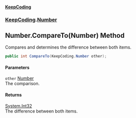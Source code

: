 #### [KeepCoding](index.md 'index')
### [KeepCoding](KeepCoding.md 'KeepCoding').[Number](Number.md 'KeepCoding.Number')
## Number.CompareTo(Number) Method
Compares and determines the difference between both items.  
```csharp
public int CompareTo(KeepCoding.Number other);
```
#### Parameters
<a name='KeepCoding.Number.CompareTo(KeepCoding.Number).other'></a>
`other` [Number](Number.md 'KeepCoding.Number')  
The comparison.
  
#### Returns
[System.Int32](https://docs.microsoft.com/en-us/dotnet/api/System.Int32 'System.Int32')  
The difference between both items.

